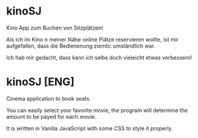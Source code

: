 # kinoSJ
Kino App zum Buchen von Sitzplätzen!

Als ich im Kino n meiner Nähe online Plätze reservieren wollte, ist mir aufgefallen, dass die Bedienenung ziemlic umständlich war.

Ich hab mir gedacht, dass kann ich selbs doch vieleicht etwas verbessern!


# kinoSJ [ENG]

Cinema application to book seats. 
 
 You can easily select your favorite movie, the program will determine the amount to be payed  for each movie.
 
 It is written in Vanilla JavaScript with some CSS to style it properly.
 
 
